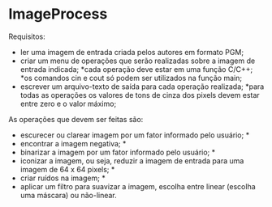 # ImageProcess

Requisitos: 
 - ler uma imagem de entrada criada pelos autores em formato PGM;
 - criar um menu de operações que serão realizadas sobre a imagem de entrada indicada;
        *cada operação deve estar em uma função C/C++;
        *os comandos cin e cout só podem ser utilizados na função main;
 - escrever um arquivo-texto de saída para cada operação realizada;
        *para todas as operações os valores de tons de cinza dos pixels devem estar entre zero e o valor máximo;

As operações que devem ser feitas são:
 - escurecer ou clarear imagem por um fator informado pelo usuário; *
 - encontrar a imagem negativa; *
 - binarizar a imagem por um fator informado pelo usuário; *
 - iconizar a imagem, ou seja, reduzir a imagem de entrada para uma imagem de 64 x 64 pixels; *
 - criar ruídos na imagem; *
 - aplicar um filtro para suavizar a imagem, escolha entre linear (escolha uma máscara) ou não-linear.
